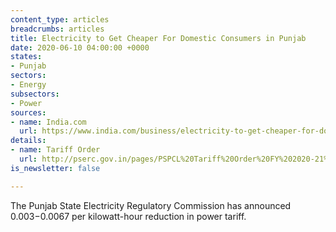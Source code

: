 ```yaml
---
content_type: articles
breadcrumbs: articles
title: Electricity to Get Cheaper For Domestic Consumers in Punjab
date: 2020-06-10 04:00:00 +0000
states:
- Punjab
sectors:
- Energy
subsectors:
- Power
sources:
- name: India.com
  url: https://www.india.com/business/electricity-to-get-cheaper-for-domestic-consumers-in-punjab-4046219/
details:
- name: Tariff Order
  url: http://pserc.gov.in/pages/PSPCL%20Tariff%20Order%20FY%202020-21%20Index.pdf
is_newsletter: false

---
```

The Punjab State Electricity Regulatory Commission has announced $0.003-$0.0067 per kilowatt-hour reduction in power tariff.
